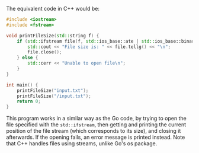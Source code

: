 The equivalent code in C++ would be:

```cpp
#include <iostream>
#include <fstream>

void printFileSize(std::string f) {
    if (std::ifstream file(f, std::ios_base::ate | std::ios_base::binary)) {
        std::cout << "File size is: " << file.tellg() << "\n";
        file.close();
    } else {
        std::cerr << "Unable to open file\n";
    }
}

int main() {
    printFileSize("input.txt");
    printFileSize("/input.txt");
    return 0;
}
```
This program works in a similar way as the Go code, by trying to open the file specified with the `std::ifstream`, then getting and printing the current position of the file stream (which corresponds to its size), and closing it afterwards. If the opening fails, an error message is printed instead. Note that C++ handles files using streams, unlike Go's os package.
